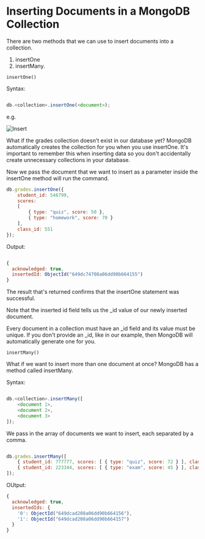# Inserting Documents in a MongoDB Collection
There are two methods that we can use to insert documents into a collection. 
1. insertOne
2. insertMany. 

```insertOne()```

Syntax:

~~~js

db.<collection>.insertOne(<document>);

~~~

e.g.

![Insert](./assets/images/insert.png)


What if the grades collection doesn't exist in our database yet? MongoDB automatically creates the collection for you when you use insertOne. It's important to remember this when inserting data so you don't accidentally create unnecessary collections in your database. 

Now we pass the document that we want to insert as a parameter inside the insertOne method will run the command. 

~~~js
db.grades.insertOne({
    student_id: 546799,
    scores:
    [
        { type: "quiz", score: 50 },
        { type: "homework", score: 70 } 
    ], 
    class_id: 551 
});
~~~

Output: 

~~~js

{
  acknowledged: true,
  insertedId: ObjectId("649dc74708a06dd90b664155")
}

~~~

The result that's returned confirms that the insertOne statement was successful. 

Note that the inserted id field tells us the _id value of our newly inserted document. 

Every document in a collection must have an _id field and its value must be unique. If you don't provide an _id, like in our example, then MongoDB will automatically generate one for you. 

```insertMany()```

What if we want to insert more than one document at once? MongoDB has a method called insertMany. 


Syntax:

~~~js

db.<collection>.insertMany([
    <document 1>, 
    <document 2>, 
    <document 3>
]);

~~~

We pass in the array of documents we want to insert, each separated by a comma. 

~~~js

db.grades.insertMany([
    { student_id: 777777, scores: [ { type: "quiz", score: 72 } ], class_id: 550 },
    { student_id: 223344, scores: [ { type: "exam", score: 45 } ], class_id: 551 }
]);

~~~

OUtput: 

~~~js
{
  acknowledged: true,
  insertedIds: {
    '0': ObjectId("649dcad208a06dd90b664156"),
    '1': ObjectId("649dcad208a06dd90b664157")
  }
}
~~~
